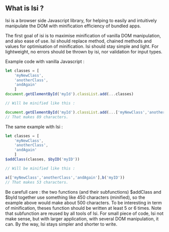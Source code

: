 ## What is Isi ?
Isi is a browser side Javascript library, for helping to easily and intuitively manipulate the DOM with minification efficiency of bundled apps.



The first goal of isi is to maximise minification of vanilla DOM manipulation, and also ease of use.
Isi should replace method, chained methods and values for optimisation of minification.
Isi should stay simple and light. For lightweight, no errors should be thrown by isi, nor validation for input types.

Example code with vanilla Javascript :
```javascript
let classes = [
    'myNewClass',
    'anotherClass',
    'andAgain'
    ]
document.getElementById('myId').classList.add(...classes)

// Will be minified like this :

document.getElementById('myId').classList.add(...['myNewClass','anotherClass','andAgain')
// That makes 89 characters.
```

The same example with Isi :
```javascript
let classes = [
    'myNewClass',
    'anotherClass',
    'andAgain'
    ]
$addClass(classes, $byID('myID'))

// Will be minified like this :

a(['myNewClass','anotherClass','andAgain'],b('myID'))
// That makes 53 characters.
```

Be carefull care : the two functions (and their subfunctions) $addClass and $byId together use something like 450 characters (minified), so the example above would make about 500 characters. To be interesting in term of minification, theses function should be written at least 5 or 6 times. Note that subfunction are reused by all tools of Isi. For small piece of code, Isi not make sense, but with larger application, with several DOM manipulation, it can. By the way, Isi stays simpler and shorter to write.